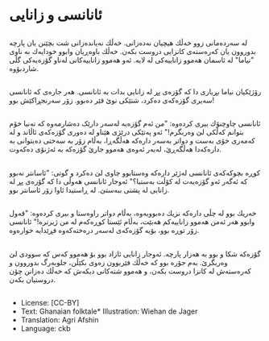 # ئانانسی و زانایی

##
لە سەردەمانی زوو خەڵك هیچیان نەدەزانی. خەڵك نەیاندەزانی شت بچێنن یان پارچە بدوروون یان كەرەستەی كانزایی دروست بكەن. خەڵك باوەڕیان وابوو خودایەك بە ناوی "نیاما" لە ئاسمان هەموو زاناییەكی لە لایە. ئەو هەموو زاناییەكانی لەناو گۆزەیەكی گڵی شاردبۆوە.

##
رۆژێكیان نیاما بڕیاری دا كە گۆزەی پڕ لە زانایی بدات بە ئانانسی. هەر جارەی كە ئانانسی سەیری گۆزەكەی دەكرد، شتێكی نوێ فێر دەبوو. زۆر سەرنجڕاكێش بوو!

##
ئانانسی چاوچنۆك بیری كردەوە: "من ئەم گۆزەیە لەسەر دارێک دەشارمەوە كە تەنیا خۆم بتوانم كەڵكی لێ وەربگرم!" ئەو پەتێكی درێژی هێناو لە دەوری گۆزەكەی ئاڵاند و لە كەمەری خۆی بەست و دواتر بەسەر دارەكە هەڵگەڕا، بەڵام زۆر بە سەختی دەیتوانی بە دارەكەدا هەڵگەڕێ، لەبەر ئەوەی هەموو جارێ گۆزەكە بە ئەژنۆی دەكەوت.

##
كوڕە بچوكەكەی ئانانسی لەژێر دارەكە وەستابوو  چاوی لێ دەكرد و گوتی: "ئاسانتر نەبوو كە ئەگەر ئەو گۆزەیەت لە كۆڵت بەستبا؟" ئەوجار ئانانسی هەوڵی دا كە گۆزەی پڕ لە زانایی لە پشتی ببەستێ. لە ڕاستیدا ئاوا زۆر ئاسانتر بوو.

##
خەریك بوو لە چڵی دارەكە نزیك دەبوویەوە، بەڵام دواتر راوەستا و بیری كردەوە: "قەول وابوو هەر ئەمن هەموو زاناییەکم هەبێت، بەڵام ئێستا كوڕەكەم لە من ژیرترە!" ئانانسی زۆر توڕە بوو، بۆیە گۆزەكەی لەسەر درەختەكەوە فڕێدایە خوارەوە.

##
گۆزەكە شكا و بوو بە هەزار پارچە. ئەوجار زانایی ئازاد بوو بۆ هەموو كەس كە سوودی لێ وەربگرێ. بەم جۆرە بوو كە خەڵك فێربوون زەوی بكێڵن، جلوبەرگ بدوروون و كەرەستەش لە كانزا دروست بكەن، و هەموو شتەكانی دیكەش كە خەڵك دەزانن چۆن دروستیان بكەن.

##
* License: [CC-BY]
* Text: Ghanaian folktale* Illustration: Wiehan de Jager
* Translation: Agri Afshin
* Language: ckb
